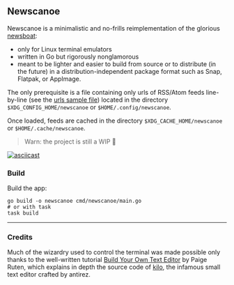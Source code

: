 ## Newscanoe

Newscanoe is a minimalistic and no-frills reimplementation of the glorious [newsboat](https://newsboat.org/): 
- only for Linux terminal emulators
- written in Go but rigorously nonglamorous
- meant to be lighter and easier to build from source or to distribute (in the future) in a distribution-independent package format such as Snap, Flatpak, or AppImage.


The only prerequisite is a file containing only urls of RSS/Atom feeds line-by-line (see the [urls sample file](./assets/urls)) located in the directory `$XDG_CONFIG_HOME/newscanoe` or `$HOME/.config/newscanoe`.

Once loaded, feeds are cached in the directory `$XDG_CACHE_HOME/newscanoe` or `$HOME/.cache/newscanoe`.

> Warn: the project is still a WIP 🚧

[![asciicast](https://asciinema.org/a/238FVtsUqBAgusEY76RYEiWAQ.svg)](https://asciinema.org/a/238FVtsUqBAgusEY76RYEiWAQ)

### Build

Build the app:
```
go build -o newscanoe cmd/newscanoe/main.go
# or with task
task build
```

---

### Credits

Much of the wizardry used to control the terminal was made possible only thanks to the  well-written tutorial [Build Your Own Text Editor](https://viewsourcecode.org/snaptoken/kilo/) by Paige Ruten, which explains in depth the source code of [kilo](https://github.com/antirez/kilo), the infamous small text editor crafted by antirez.

